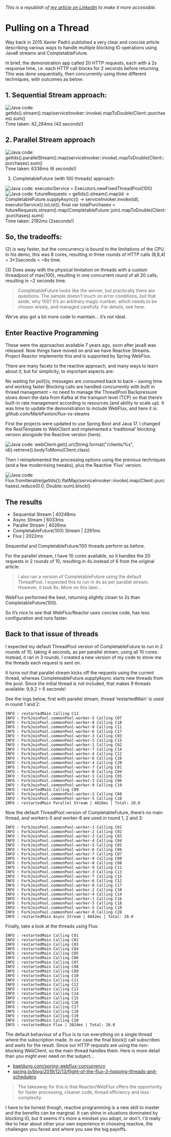 _This is a republish of [my article on LinkedIn](https://www.linkedin.com/pulse/pulling-thread-mark-paxton/) to make it more accessible._
# Pulling on a Thread

Way back in 2015 Xavier Padró published a very clear and concise article describing various ways to handle multiple blocking IO operations using Java8 streams and CompletableFuture.

In brief, the demonstration app called 20 HTTP requests, each with a 2s response time, i.e. each HTTP call blocks for 2 seconds before returning. This was done sequentially, then concurrently using three different techniques, with outcomes as below:

## 1. Sequential Stream approach:

![Java code: getIds().stream().map(serviceInvoker::invoke).mapToDouble(Client::purchases).sum()](1-stream.png)
Time taken: 42,284ms (42 seconds!)

## 2. Parallel Stream approach

![Java code: getIds().parallelStream().map(serviceInvoker::invoke).mapToDouble(Client::purchases).sum()](2-parallel-stream.png)
Time taken: 6336ms (6 seconds!)

3. CompletableFuture (with 100 threads) approach:


![Java code: executorService = Executors.newFixedThreadPool(100)](3-executor.png)
![Java code: futureRequests = getIds().stream().map(id -> CompletableFuture.supplyAsync(() -> serviceInvoker.invoke(id), executorService)).toList();         final var totalPurchases = futureRequests.stream().map(CompletableFuture::join).mapToDouble(Client::purchases).sum()](4-completable-future.png)
Time taken: 2192ms (2seconds!)

## So, the tradeoffs:
(2) is way faster, but the concurrency is bound to the limitations of the CPU. In his demo, this was 8 cores, resulting in three rounds of HTTP calls (8,8,4) = 3*2seconds = ~6s time.

(3) Does away with the physical limitation on threads with a custom threadpool of max(100), resulting in one concurrent round of all 20 calls, resulting in ~2 seconds time.

> CompletableFuture looks like the winner, but practically there are questions. The sample doesn’t touch on error conditions, but that aside, why 100? It’s an arbitrary magic number, which needs to be chosen wisely, and managed carefully.
For details, see here.

We’ve also got a bit more code to maintain… it’s not ideal.

## Enter Reactive Programming
These were the approaches available 7 years ago, soon after java8 was released. Now things have moved on and we have Reactive Streams. Project Reactor implements this and is supported by Spring WebFlux.

There are many facets to the reactive approach, and many ways to learn about it, but for simplicity, to important aspects are:

No waiting for poll()s; messages are consumed back to back – saving time and working faster
Blocking calls are handled concurrently with built in thread management – no need to manage the ThreadPool
Backpressure slows down the data from Kafka at the transport level (TCP) so that there’s built-in rate management according to resources (and ability to scale up).
It was time to update the demonstration to include WebFlux, and here it is: github.com/MarkPaxton/flux-vs-steams

First the projects were updated to use Spring Boot and Java 17. I changed the RestTemplate to WebClient and implemented a ‘traditional’ blocking version alongside the Reactive version (here).


![Java code: webClient.get().uri(String.format("​/clients/%s"​, id)).retrieve().bodyToMono(Client.class)](5-reactive-webclient.png)

Then I reimplemented the processing options using the previous techniques (and a few modernising tweaks), plus the Reactive ‘Flux’ version.

![Java code: Flux.fromIterable(getIds()).flatMap(serviceInvoker::invoke).map(Client::purchases).reduce(0.0, Double::sum).block()](6-flux.png)

## The results
* Sequential Stream | 40248ms
* Async Stream | 6033ms
* Parallel Stream | 4026ms
* CompletableFuture(100) Stream | 2261ms
* Flux | 2022ms

Sequential and CompletableFuture/100 threads perform as before.

For the parallel stream, I have 10 cores available, so it handles the 20 requests in 2 rounds of 10, resulting in 4s instead of 6 from the original article.

> I also ran a version of CompletableFuture using the default ThreadPool. I expected this to run in 4s as per parallel stream. However, it took 6s. More on this later...

WebFlux performed the best, returning slightly closer to 2s than CompletableFuture(100).

So it’s nice to see that WebFlux/Reactor uses concise code, has less configuration and runs faster.

## Back to that issue of threads
I expected my default ThreadPool version of CompletableFuture to run in 2 rounds of 10, taking 4 seconds, as per parallel stream, using all 10 cores. Instead, it ran in 3 rounds. I created a new version of my code to show me the threads each request is sent on.

It turns out that parallel stream kicks off the requests using the current thread, whereas CompleteableFuture.supplyAsync starts new threads from the pool. Since the initial thread is not included, that makes 9 threads available: 9,9,2 = 6 seconds!

See the logs below, first with parallel stream, thread ‘restartedMain’ is used in round 1 and 2:

```
INFO : restartedMain Calling C13
INFO : ForkJoinPool.commonPool-worker-5 Calling C07
INFO : ForkJoinPool.commonPool-worker-8 Calling C18
INFO : ForkJoinPool.commonPool-worker-9 Calling C11
INFO : ForkJoinPool.commonPool-worker-6 Calling C17
INFO : ForkJoinPool.commonPool-worker-3 Calling C03
INFO : ForkJoinPool.commonPool-worker-2 Calling C15
INFO : ForkJoinPool.commonPool-worker-1 Calling C02
INFO : ForkJoinPool.commonPool-worker-7 Calling C14
INFO : ForkJoinPool.commonPool-worker-4 Calling C12
INFO : ForkJoinPool.commonPool-worker-6 Calling C16
INFO : ForkJoinPool.commonPool-worker-4 Calling C20
INFO : ForkJoinPool.commonPool-worker-7 Calling C01
INFO : ForkJoinPool.commonPool-worker-8 Calling C04
INFO : ForkJoinPool.commonPool-worker-1 Calling C05
INFO : ForkJoinPool.commonPool-worker-3 Calling C06
INFO : ForkJoinPool.commonPool-worker-9 Calling C19
INFO : restartedMain Calling C09
INFO : ForkJoinPool.commonPool-worker-2 Calling C08
INFO : ForkJoinPool.commonPool-worker-5 Calling C10
INFO : restartedMain Parallel Stream | 4026ms | Total: 20.0
```

Now the default ThreadPool version of CompletableFuture, there’s no main thread, and workers-5 and worker-8 are used in round 1, 2 and 3:

```
INFO : ForkJoinPool.commonPool-worker-1 Calling C01
INFO : ForkJoinPool.commonPool-worker-2 Calling C02
INFO : ForkJoinPool.commonPool-worker-3 Calling C03
INFO : ForkJoinPool.commonPool-worker-4 Calling C04
INFO : ForkJoinPool.commonPool-worker-5 Calling C05
INFO : ForkJoinPool.commonPool-worker-6 Calling C06
INFO : ForkJoinPool.commonPool-worker-7 Calling C07
INFO : ForkJoinPool.commonPool-worker-9 Calling C09
INFO : ForkJoinPool.commonPool-worker-8 Calling C08
INFO : ForkJoinPool.commonPool-worker-9 Calling C11
INFO : ForkJoinPool.commonPool-worker-3 Calling C13
INFO : ForkJoinPool.commonPool-worker-7 Calling C15
INFO : ForkJoinPool.commonPool-worker-6 Calling C12
INFO : ForkJoinPool.commonPool-worker-8 Calling C17
INFO : ForkJoinPool.commonPool-worker-2 Calling C10
INFO : ForkJoinPool.commonPool-worker-4 Calling C14
INFO : ForkJoinPool.commonPool-worker-1 Calling C16
INFO : ForkJoinPool.commonPool-worker-5 Calling C18
INFO : ForkJoinPool.commonPool-worker-5 Calling C19
INFO : ForkJoinPool.commonPool-worker-8 Calling C20
INFO : restartedMain Async Stream | 6042ms | Total: 20.0
```
Finally, take a look at the threads using Flux:
```
INFO : restartedMain Calling C01
INFO : restartedMain Calling C02
INFO : restartedMain Calling C03
INFO : restartedMain Calling C04
INFO : restartedMain Calling C05
INFO : restartedMain Calling C06
INFO : restartedMain Calling C07
INFO : restartedMain Calling C08
INFO : restartedMain Calling C09
INFO : restartedMain Calling C10
INFO : restartedMain Calling C11
INFO : restartedMain Calling C12
INFO : restartedMain Calling C13
INFO : restartedMain Calling C14
INFO : restartedMain Calling C15
INFO : restartedMain Calling C16
INFO : restartedMain Calling C17
INFO : restartedMain Calling C18
INFO : restartedMain Calling C19
INFO : restartedMain Calling C20
INFO : restartedMain Flux | 2024ms | Total: 20.0
```
The default behaviour of a Flux is to run everything on a single thread where the subscription made. In our case the final block() call subscribes and waits for the result. Since our HTTP requests are using the non-blocking WebClient, so the main thread handles them. Here is more detail than you might ever need on the subject…

* [baeldung.com/spring-webflux-concurrency](https://www.baeldung.com/spring-webflux-concurrency)
* [spring.io/blog/2019/12/13/flight-of-the-flux-3-hopping-threads-and-schedulers](https://spring.io/blog/2019/12/13/flight-of-the-flux-3-hopping-threads-and-schedulers)

> The takeaway for this is that Reactor/WebFlux offers the opportunity for faster processing, cleaner code, thread efficiency and less complexity.

I have to be honest though, reactive programming is a new skill to master and the benefits can be marginal. It can shine in situations dominated by blocking IO, but it seems it's more a mindset you adopt, or don't. I'd really like to hear about other your own experience in choosing reactive, the challenges you faced and where you saw the big payoffs. 